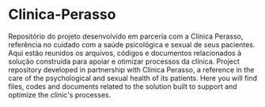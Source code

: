 # Clinica-Perasso
Repositório do projeto desenvolvido em parceria com a Clínica Perasso, referência no cuidado com a saúde psicológica e sexual de seus pacientes. Aqui estão reunidos os arquivos, códigos e documentos relacionados à solução construída para apoiar e otimizar processos da clínica.
Project repository developed in partnership with Clínica Perasso, a reference in the care of the psychological and sexual health of its patients. Here you will find files, codes and documents related to the solution built to support and optimize the clinic's processes.

